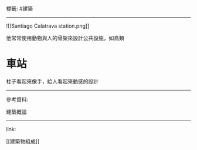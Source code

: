 標籤: #建築 

---

![[Santiago Calatrava station.png]]

他常常使用動物與人的骨架來設計公共設施，如鳥類

# 車站

柱子看起來像手，給人看起來動感的設計

---

參考資料:

建築概論

---

link:

[[建築物組成]]